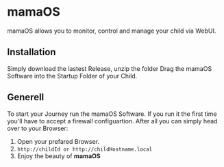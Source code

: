 # mamaOS
mamaOS allows you to monitor, control and manage your child via WebUI.

## Installation
Simply download the lastest Release, unzip the folder Drag the mamaOS Software into the Startup Folder of your Child.

## Generell
To start your Journey run the mamaOS Software. If you run it the first time you'll have to accept a firewall configuartion.
After all you can simply head over to your Browser:
1. Open your prefared Browser.
2. ```http://childId or http://childHostname.local```
3. Enjoy the beauty of **mamaOS**
